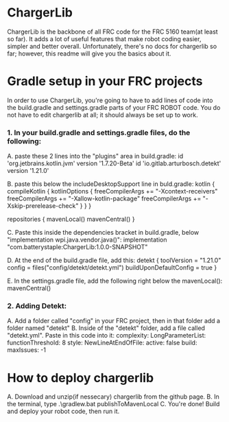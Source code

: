 # ChargerLib

ChargerLib is the backbone of all FRC code for the FRC 5160 team(at least so far). It adds a lot of useful features that make robot coding easier, simpler and better overall.
Unfortunately, there's no docs for chargerlib so far; however, this readme will give you the basics about it.


# Gradle setup in your FRC projects

In order to use ChargerLib, you're going to have to add lines of code into the build.gradle and settings.gradle parts of your FRC ROBOT code. 
You do not have to edit chargerlib at all; it should always be set up to work.

### 1. In your build.gradle and settings.gradle files, do the following:

A. paste these 2 lines into the "plugins" area in build.gradle:
id 'org.jetbrains.kotlin.jvm' version '1.7.20-Beta'
id 'io.gitlab.arturbosch.detekt' version '1.21.0'

B. paste this below the includeDesktopSupport line in buld.gradle:
kotlin {
    compileKotlin {
        kotlinOptions {
            freeCompilerArgs += "-Xcontext-receivers"
            freeCompilerArgs += "-Xallow-kotlin-package"
            freeCompilerArgs += "-Xskip-prerelease-check"
        }
    }
}

repositories {
    mavenLocal()
    mavenCentral()
}

C. Paste this inside the dependencies bracket in build.gradle, below "implementation wpi.java.vendor.java()":
implementation "com.batterystaple:ChargerLib:1.0.0-SNAPSHOT"

D. At the end of the build.gradle file, add this:
detekt {
    toolVersion = "1.21.0"
    config = files("config/detekt/detekt.yml")
    buildUponDefaultConfig = true
}

E. In the settings.gradle file, add the following right below the mavenLocal():
mavenCentral()

### 2. Adding Detekt:
A. Add a folder called "config" in your FRC project, then in that folder add a folder named "detekt"
B. Inside of the "detekt" folder, add a file called "detekt.yml". Paste in this code into it:
complexity:
  LongParameterList:
    functionThreshold: 8
style:
  NewLineAtEndOfFile:
    active: false
build:
  maxIssues: -1


# How to deploy chargerlib

A. Download and unzip(if nessecary) chargerlib from the github page.
B. In the terminal, type .\gradlew.bat publishToMavenLocal 
C. You're done! Build and deploy your robot code, then run it.





